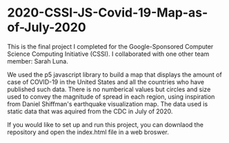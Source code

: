# 2020-CSSI-JS-Covid-19-Map-as-of-July-2020

This is the final project I completed for the Google-Sponsored Computer Science Computing Initiative (CSSI). I collaborated with one other team member: Sarah Luna. 

We used the p5 javascript library to build a map that displays the amount of case of COVID-19 in the United States and all the countries who have published such data. There is no numberical values but circles and size used to convey the magnitude of spread in each region, using inspiration from Daniel Shiffman's earthquake visualization map. The data used is static data that was aquired from the CDC in July of 2020.

If you would like to set up and run this project, you can downlaod the repository and open the index.html file in a web broswer.
